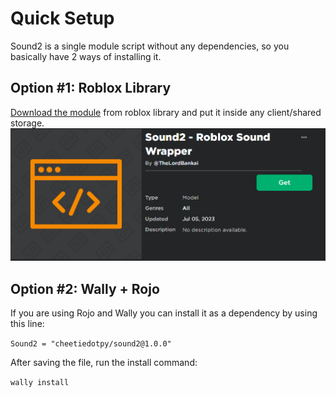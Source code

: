 # Quick Setup

Sound2 is a single module script without any dependencies, so you basically have 2 ways of installing it.

## Option #1: Roblox Library
[Download the module](https://www.roblox.com/library/13962278631/Sound2-Roblox-Sound-Wrapper) from roblox library and put it inside any client/shared storage.
![Correct setup](images/fromRoblox.png)

## Option #2: Wally + Rojo
If you are using Rojo and Wally you can install it as a dependency by using this line:

`Sound2 = "cheetiedotpy/sound2@1.0.0"`

After saving the file, run the install command:

`wally install`